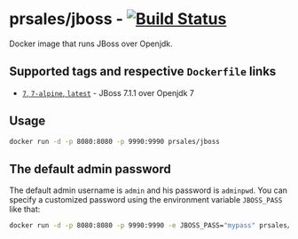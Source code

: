 # prsales/jboss - [![Build Status](https://travis-ci.com/paulosales/docker-jboss.svg?branch=master)](https://travis-ci.com/paulosales/docker-jboss)

Docker image that runs JBoss over Openjdk.

## Supported tags and respective `Dockerfile` links

* [`7`, `7-alpine`, `latest`](https://github.com/paulosales/docker-jboss/blob/master/Dockerfile) - JBoss 7.1.1 over Openjdk 7

## Usage

```bash
docker run -d -p 8080:8080 -p 9990:9990 prsales/jboss
```

## The default admin password

The default admin username is `admin` and his password is `adminpwd`. You can specify a customized password using the environment variable `JBOSS_PASS` like that:

```bash
docker run -d -p 8080:8080 -p 9990:9990 -e JBOSS_PASS="mypass" prsales/jboss
```
